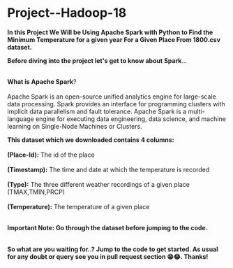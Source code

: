 # Project--Hadoop-18

<table>

**In this Project We Will be Using Apache Spark with Python to Find the Minimum Temperature for a given year For a Given Place From 1800.csv dataset.**

**Before diving into the project let's get to know about Spark**...<br></br>

**What is Apache Spark**?<br></br>
Apache Spark is an open-source unified analytics engine for large-scale data processing. Spark provides an interface for programming clusters with implicit data parallelism and fault tolerance. Apache Spark is a multi-language engine for executing data engineering, data science, and machine learning on Single-Node Machines or Clusters.

**This dataset which we downloaded contains 4 columns:** <br></br>
 **(Place-Id):** The id of the place <br></br>
 **(Timestamp):** The time and date at which the temperature is recorded <br></br>
 **(Type):** The three different weather recordings of a given place (TMAX,TMIN,PRCP) <br></br>
 **(Temperature):** The temperature of a given place <br></br>
 
 **Important Note: Go through the dataset before jumping to the code.**

</table>

 **So what are you waiting for..? Jump to the code to get started. As usual for any doubt or query see you in pull request section 😁😂. Thanks!**
